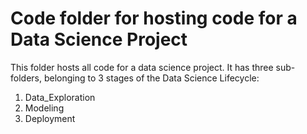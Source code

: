 # Code folder for hosting code for a Data Science Project

This folder hosts all code for a data science project. It has three sub-folders, belonging to 3 stages of the Data Science Lifecycle:

1. Data_Exploration
2. Modeling
3. Deployment
